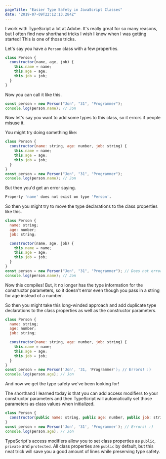 ```yaml
---
pageTitle: "Easier Type Safety in JavaScript Classes"
date: "2019-07-09T22:12:13.284Z"
---
```


I work with TypeScript a lot at Adobe. It's really great for so many reasons, but I often find new shorthand tricks I wish I knew when I was getting started! This is one of those tricks.

Let's say you have a `Person` class with a few properties.

```javascript
class Person {
  constructor(name, age, job) {
    this.name = name;
    this.age = age;
    this.job = job;
  }
}
```

<!-- excerpt -->

Now you can call it like this.

```javascript
const person = new Person("Jon", "31", "Programmer");
console.log(person.name); // Jon
```

Now let's say you want to add some types to this class, so it errors if people misuse it.

You might try doing something like:

```javascript
class Person {
  constructor(name: string, age: number, job: string) {
    this.name = name;
    this.age = age;
    this.job = job;
  }
}
const person = new Person("Jon", "31", "Programmer");
console.log(person.name); // Jon
```

But then you'd get an error saying.

```bash
Property 'name' does not exist on type 'Person'.
```

So then you might try to move the type declarations to the class properties like this.

```javascript
class Person {
  name: string;
  age: number;
  job: string;

  constructor(name, age, job) {
    this.name = name;
    this.age = age;
    this.job = job;
  }
}
const person = new Person("Jon", "31", "Programmer"); // Does not error :(
console.log(person.name); // Jon
```

Now this compiles! But, it no longer has the type information for the constructor parameters, so it doesn't error even though you pass in a string for age instead of a number.

So then you might take this long-winded approach and add duplicate type declarations to the class properties as well as the constructor parameters.

```javascript
class Person {
  name: string;
  age: number;
  job: string;

  constructor(name: string, age: number, job: string) {
    this.name = name;
    this.age = age;
    this.job = job;
  }
}
const person = new Person('Jon', '31, 'Programmer'); // Errors! :)
console.log(person.age); // Jon
```

And now we get the type safety we've been looking for!

The shorthand I learned today is that you can add access modifiers to your constructor parameters and then TypeScript will automatically set those parameters as class values when initialized.

```javascript
class Person {
  constructor(public name: string, public age: number, public job: string) {}
}
const person = new Person('Jon', '31', 'Programmer'); // Errors! :)
console.log(person.age); // Jon
```

TypeScript's access modifiers allow you to set class properties as `public`, `private` and `protected`. All class properties are `public` by default, but this neat trick will save you a good amount of lines while preserving type safety.
